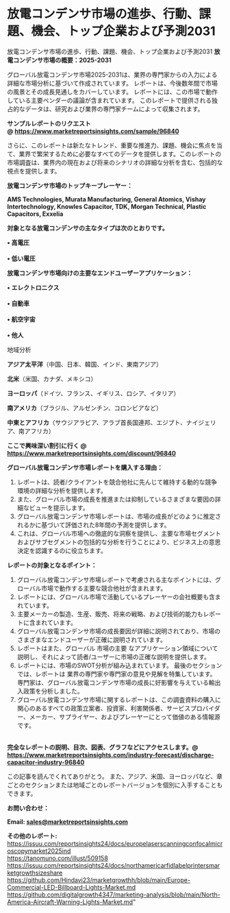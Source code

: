 # 放電コンデンサ市場の進歩、行動、課題、機会、トップ企業および予測2031
放電コンデンサ市場の進歩、行動、課題、機会、トップ企業および予測2031
<strong><b>放電コンデンサ市場の概要：2025-2031</b></strong>

グローバル放電コンデンサ市場2025-2031は、業界の専門家からの入力による詳細な市場分析に基づいて作成されています。 レポートは、今後数年間で市場の風景とその成長見通しをカバーしています。 レポートには、この市場で動作している主要ベンダーの議論が含まれています。 このレポートで提供される独占的なデータは、研究および業界の専門家チームによって収集されます。

<strong>サンプルレポートのリクエスト @ <a href=https://www.marketreportsinsights.com/sample/96840>https://www.marketreportsinsights.com/sample/96840</a></strong>

さらに、このレポートは新たなトレンド、重要な推進力、課題、機会に焦点を当て、業界で繁栄するために必要なすべてのデータを提供します。このレポートの市場調査は、業界内の現在および将来のシナリオの詳細な分析を含む、包括的な視点を提供します。

<strong>放電コンデンサ市場のトップキープレーヤー：</strong>

<strong>AMS Technologies, Murata Manufacturing, General Atomics, Vishay Intertechnology, Knowles Capacitor, TDK, Morgan Technical, Plastic Capacitors, Exxelia</strong>

<strong><b>対象となる放電コンデンサの主なタイプは次のとおりです。</b></strong>

<strong>• 高電圧<br><br>• 低い電圧</strong>

<strong><b>放電コンデンサ市場向けの主要なエンドユーザーアプリケーション：</b></strong>

<strong>• エレクトロニクス<br><br>• 自動車<br><br>• 航空宇宙<br><br>• 他人</strong>

 地域分析

<strong><b>アジア太平洋</b></strong>（中国、日本、韓国、インド、東南アジア）

<strong><b>北米</b></strong>（米国、カナダ、メキシコ）

<strong><b>ヨーロッパ</b></strong>（ドイツ、フランス、イギリス、ロシア、イタリア）

<strong><b>南アメリカ</b></strong>（ブラジル、アルゼンチン、コロンビアなど）

<strong><b>中東とアフリカ</b></strong>（サウジアラビア、アラブ首長国連邦、エジプト、ナイジェリア、南アフリカ）

<strong>ここで興味深い割引に行く @ <a href=https://www.marketreportsinsights.com/discount/96840>https://www.marketreportsinsights.com/discount/96840</a></strong>

<strong><b>グローバル放電コンデンサ市場レポートを購入する理由：</b></strong>
<ol>
  <li>レポートは、読者/クライアントを競合他社に先んじて維持する動的な競争環境の詳細な分析を提供します。</li>
  <li>また、グローバル市場の成長を推進または抑制しているさまざまな要因の詳細なビューを提示します。</li>
  <li>グローバル放電コンデンサ市場レポートは、市場の成長がどのように推定されるかに基づいて評価された8年間の予測を提供します。</li>
  <li>これは、グローバル市場への徹底的な洞察を提供し、主要な市場セグメントおよびサブセグメントの包括的な分析を行うことにより、ビジネス上の意思決定を認識するのに役立ちます。</li>
</ol>
<strong><b>レポートの対象となるポイント：</b></strong>
<ol>
  <li>グローバル放電コンデンサ市場レポートで考慮される主なポイントには、グローバル市場で動作する主要な競合他社が含まれます。</li>
  <li>レポートには、グローバル市場で活動しているプレーヤーの会社概要も含まれています。</li>
  <li>主要メーカーの製造、生産、販売、将来の戦略、および技術的能力もレポートに含まれています。</li>
  <li>グローバル放電コンデンサ市場の成長要因が詳細に説明されており、市場のさまざまなエンドユーザーが正確に説明されています。</li>
  <li>レポートはまた、グローバル 市場の主要 なアプリケーション領域について説明し、それによって読者/ユーザーに市場の正確な説明を提供します。</li>
  <li>レポートには、市場のSWOT分析が組み込まれています。 最後のセクションでは、レポートは 業界の専門家や専門家の意見や見解を特集しています。 専門家は、グローバル放電コンデンサ市場の成長に好影響を与えている輸出入政策を分析しました。</li>
  <li>グローバル放電コンデンサ市場に関するレポートは、この調査資料の購入に関心のあるすべての政策立案者、投資家、利害関係者、サービスプロバイダー、メーカー、サプライヤー、およびプレーヤーにとって価値のある情報源です。</li>
</ol><br>
<strong>完全なレポートの説明、目次、図表、グラフなどにアクセスします。@ <a href=https://www.marketreportsinsights.com/industry-forecast/discharge-capacitor-industry-96840>https://www.marketreportsinsights.com/industry-forecast/discharge-capacitor-industry-96840</a></strong>

この記事を読んでくれてありがとう。 また、アジア、米国、ヨーロッパなど、章ごとのセクションまたは地域ごとのレポートバージョンを個別に入手することもできます。

<strong><b>お問い合わせ：</b></strong>

<strong>Email: </strong><a href=mailto:sales@marketreportsinsights.com><strong>sales@marketreportsinsights.com</strong></a>

<strong>その他のレポート:</strong>
<br>
<a href=https://issuu.com/reportsinsights24/docs/europelaserscanningconfocalmicroscopymarket2025ind>https://issuu.com/reportsinsights24/docs/europelaserscanningconfocalmicroscopymarket2025ind</a>
<br>
<a href=https://tanomuno.com/illust/509158>https://tanomuno.com/illust/509158</a>
<br>
<a href=https://issuu.com/reportsinsights24/docs/northamericarfidlabelprintersmarketgrowthsizeshare>https://issuu.com/reportsinsights24/docs/northamericarfidlabelprintersmarketgrowthsizeshare</a>
<br>
<a href=https://github.com/Hindavi23/marketgrowthh/blob/main/Europe-Commercial-LED-Billboard-Lights-Market.md>https://github.com/Hindavi23/marketgrowthh/blob/main/Europe-Commercial-LED-Billboard-Lights-Market.md</a>
<br>
<a href=https://github.com/digitalgrowth4347/marketing-analysis/blob/main/North-America-Aircraft-Warning-Lights-Market.md>https://github.com/digitalgrowth4347/marketing-analysis/blob/main/North-America-Aircraft-Warning-Lights-Market.md</a>"
